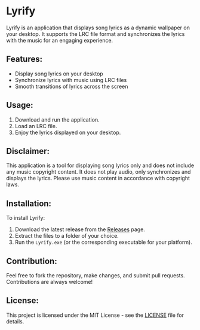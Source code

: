 # Lyrify

Lyrify is an application that displays song lyrics as a dynamic wallpaper on your desktop. It supports the LRC file format and synchronizes the lyrics with the music for an engaging experience.

## Features:
- Display song lyrics on your desktop
- Synchronize lyrics with music using LRC files
- Smooth transitions of lyrics across the screen

## Usage:
1. Download and run the application.
2. Load an LRC file.
3. Enjoy the lyrics displayed on your desktop.

## Disclaimer:
This application is a tool for displaying song lyrics only and does not include any music copyright content. It does not play audio, only synchronizes and displays the lyrics. Please use music content in accordance with copyright laws.

## Installation:
To install Lyrify:
1. Download the latest release from the [Releases](https://github.com/Clypus/Lyrify/releases) page.
2. Extract the files to a folder of your choice.
3. Run the `Lyrify.exe` (or the corresponding executable for your platform).

## Contribution:
Feel free to fork the repository, make changes, and submit pull requests. Contributions are always welcome!

## License:
This project is licensed under the MIT License - see the [LICENSE](LICENSE) file for details.
